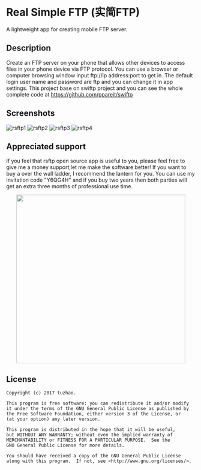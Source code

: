 Real Simple FTP (实简FTP)
===================
A lightweight app for creating mobile FTP server.

## Description
Create an FTP server on your phone that allows other devices to access files in your phone device via FTP protocol. You can use a browser or computer browsing window input ftp://ip address:port to get in. The default login user name and password are ftp and you can change it in app settings.
This project base on swiftp project and you can see the whole complete code at https://github.com/ppareit/swiftp

## Screenshots
![rsftp1](https://user-images.githubusercontent.com/9989910/30781029-74a42d9e-a14a-11e7-8a40-1ac5a45fc546.png)
![rsftp2](https://user-images.githubusercontent.com/9989910/30781032-76d0dc48-a14a-11e7-9713-e6e7f132c356.png)
![rsftp3](https://user-images.githubusercontent.com/9989910/30781036-7981dcc6-a14a-11e7-8b8a-36997ec437d8.png)
![rsftp4](https://user-images.githubusercontent.com/9989910/30781037-7bb61480-a14a-11e7-834e-4e2f171937e7.png)

## Appreciated support

If you feel that rsftp open source app is useful to you, please feel free to give me a money support,let me make the software better! If you want to buy a over the wall ladder, I recommend the lantern for you. You can use my invitation code "Y6QG4H" and if you buy two years then both parties will get an extra three months of professional use time.
<p align="center">
  <img src="https://user-images.githubusercontent.com/9989910/30780313-cb5cef5a-a13a-11e7-8e6a-e72dc120bdc5.png" width="450">
</p>

## License

    Copyright (c) 2017 tuzhao.

    This program is free software: you can redistribute it and/or modify
    it under the terms of the GNU General Public License as published by
    the Free Software Foundation, either version 3 of the License, or
    (at your option) any later version.

    This program is distributed in the hope that it will be useful,
    but WITHOUT ANY WARRANTY; without even the implied warranty of
    MERCHANTABILITY or FITNESS FOR A PARTICULAR PURPOSE.  See the
    GNU General Public License for more details.

    You should have received a copy of the GNU General Public License
    along with this program.  If not, see <http://www.gnu.org/licenses/>.

